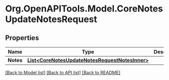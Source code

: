 # Org.OpenAPITools.Model.CoreNotesUpdateNotesRequest

## Properties

Name | Type | Description | Notes
------------ | ------------- | ------------- | -------------
**Notes** | [**List&lt;CoreNotesUpdateNotesRequestNotesInner&gt;**](CoreNotesUpdateNotesRequestNotesInner.md) |  | [optional] 

[[Back to Model list]](../README.md#documentation-for-models) [[Back to API list]](../README.md#documentation-for-api-endpoints) [[Back to README]](../README.md)


